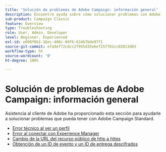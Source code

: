 ```yaml
---
title: 'Solución de problemas de Adobe Campaign: información general'
description: Encuentre ayuda sobre cómo solucionar problemas con Adobe Campaign.
sub-product: Campaign Classic
feature: Overview
type: Troubleshooting
role: User, Admin, Developer
level: Beginner, Experienced
exl-id: e098f0b1-16ec-408c-89f6-634b7bde97f1
source-git-commit: efa9ef72cdcc2f955d35e6ef257781cc02013d03
workflow-type: ht
source-wordcount: '0'
ht-degree: 100%

---
```


# Solución de problemas de Adobe Campaign: información general

Asistencia al cliente de Adobe ha proporcionado esta sección para ayudarle a solucionar problemas que pueda tener con Adobe Campaign Standard.

* [Error técnico al ver un perfil](/help/troubleshoot/technical-error-while-viewing-profile.md)
* [Error al conectar con Experience Manager](/help/troubleshoot/error-aem-connection.md)
* [Cambio de la URL del recurso público de http a https](/help/troubleshoot/change-public-resource-url.md)
* [Obtención de un ID de evento y un ID de entrega descifrados](/help/troubleshoot/decrypted-eventid-and-deliveryid.md)

